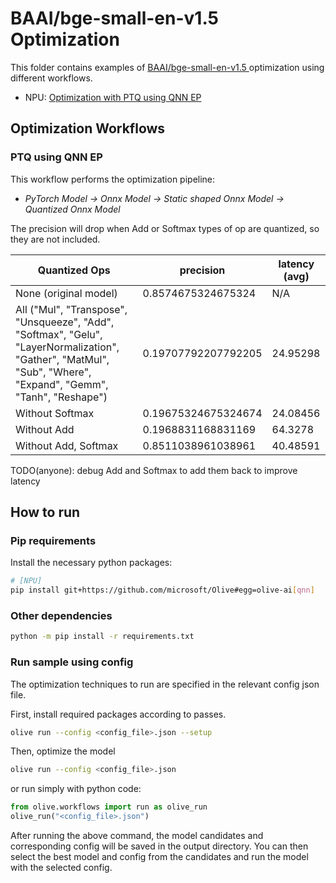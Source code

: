 # BAAI/bge-small-en-v1.5 Optimization

This folder contains examples of [BAAI/bge-small-en-v1.5 ](https://huggingface.co/BAAI/bge-small-en-v1.5) optimization using different workflows.

- NPU: [Optimization with PTQ using QNN EP](#ptq-using-qnn-ep)

## Optimization Workflows

### PTQ using QNN EP

This workflow performs the optimization pipeline:
- *PyTorch Model -> Onnx Model -> Static shaped Onnx Model -> Quantized Onnx Model*

The precision will drop when Add or Softmax types of op are quantized, so they are not included.

| Quantized Ops | precision | latency (avg) |
|-|-|-|
| None (original model) | 0.8574675324675324 | N/A |
| All ("Mul", "Transpose", "Unsqueeze", "Add", "Softmax", "Gelu", "LayerNormalization", "Gather", "MatMul", "Sub", "Where", "Expand", "Gemm", "Tanh", "Reshape") | 0.19707792207792205 | 24.95298 |
| Without Softmax | 0.19675324675324674 | 24.08456 |
| Without Add | 0.1968831168831169 | 64.3278 |
| Without Add, Softmax | 0.8511038961038961 | 40.48591 |

TODO(anyone): debug Add and Softmax to add them back to improve latency

## How to run
### Pip requirements
Install the necessary python packages:
```sh
# [NPU]
pip install git+https://github.com/microsoft/Olive#egg=olive-ai[qnn]
```

### Other dependencies
```sh
python -m pip install -r requirements.txt
```

### Run sample using config

The optimization techniques to run are specified in the relevant config json file.

First, install required packages according to passes.
```sh
olive run --config <config_file>.json --setup
```

Then, optimize the model
```sh
olive run --config <config_file>.json
```

or run simply with python code:
```python
from olive.workflows import run as olive_run
olive_run("<config_file>.json")
```

After running the above command, the model candidates and corresponding config will be saved in the output directory.
You can then select the best model and config from the candidates and run the model with the selected config.
